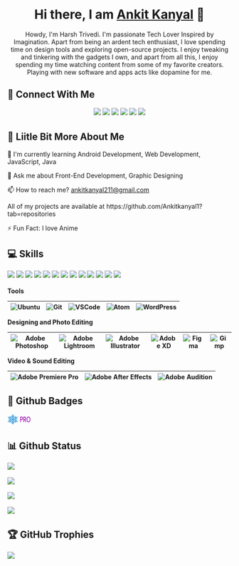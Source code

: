 # <h1 align="center"/> Hi there, I am [Ankit Kanyal](https://github.com/Ankitkanyal1) 👋
<!-- <img width="20%" src="https://i.imgur.com/u2WLlB8.gif" /> -->

<p align="center"/> Howdy, I'm Harsh Trivedi. I'm passionate Tech Lover Inspired by Imagination. Apart from being an ardent tech enthusiast, I love spending time on design tools and exploring open-source projects.  I enjoy tweaking and tinkering with the gadgets I own, and apart from all this, I enjoy spending my time watching content from some of my favorite creators.  Playing with new software and apps acts like dopamine for me.

## 👥 Connect With Me
<p align="center">
<a href="https://www.linkedin.com/in/ankit-kanyal-a3545a208/"><img src="https://img.shields.io/badge/linkedin-%230077B5.svg?style=for-the-badge&logo=linkedin&logoColor=white" style="margin-bottom: 4px;" height="30px" target="_blank"></a>
<a href="#"><img src="https://img.shields.io/badge/Twitter-%231DA1F2.svg?style=for-the-badge&logo=Twitter&logoColor=white" style="margin-bottom: 4px;" height="30px" target="_blank"></a>
<a href="#"><img src="https://img.shields.io/badge/Discord-%237289DA.svg?style=for-the-badge&logo=discord&logoColor=white" style="margin-bottom: 4px;" height="30px" target="_blank"></a>
<a href="#"><img src="https://img.shields.io/badge/Facebook-%231877F2.svg?style=for-the-badge&logo=Facebook&logoColor=white" style="margin-bottom: 4px;" height="30px" target="_blank"></a>
<a href="https://www.instagram.com/_ankit_kanyal/"><img src="https://img.shields.io/badge/Instagram-%23E4405F.svg?style=for-the-badge&logo=Instagram&logoColor=white" style="margin-bottom: 4px;" height="30px" target="_blank"></a>
<a href="#"><img src="https://img.shields.io/badge/YouTube-%23FF0000.svg?style=for-the-badge&logo=YouTube&logoColor=white" style="margin-bottom: 4px;" height="30px" target="_blank"></a>
<a href="#><img src="https://img.shields.io/badge/Reddit-FF4500?style=for-the-badge&logo=reddit&logoColor=white" style="margin-bottom: 4px;" height="30px" target="_blank"></a>
</p>

## 💫 Liitle Bit More About Me
<p>🌱 I'm currently learning Android Development, Web Development, JavaScript, Java</p>
<p>💬 Ask me about Front-End Development, Graphic Designing</p>
<p>📫 How to reach me? <a href="ankitkanyal211@.com">ankitkanyal211@gmail.com</a></p>
<p>All of my projects are available at <a href="https://github.com/Ankitkanyal1?tab=repositories"></a>https://github.com/Ankitkanyal1?tab=repositories</p>
<p>⚡ Fun Fact: I love Anime</p>

## 💻 Skills
<p>
<img src="https://img.shields.io/badge/c-%2300599C.svg?style=for-the-badge&logo=c&logoColor=white" style="margin-bottom: 4px;" height="30px">
<img src="https://img.shields.io/badge/javascript-%23323330.svg?style=for-the-badge&logo=javascript&logoColor=%23F7DF1E" style="margin-bottom: 4px;" height="30px">
<img src="https://img.shields.io/badge/html5-%23E34F26.svg?style=for-the-badge&logo=html5&logoColor=white" style="margin-bottom: 4px;" height="30px">
<img src="https://img.shields.io/badge/css3-%231572B6.svg?style=for-the-badge&logo=css3&logoColor=white" style="margin-bottom: 4px;" height="30px">
<img src="https://img.shields.io/badge/bootstrap-%23563D7C.svg?style=for-the-badge&logo=bootstrap&logoColor=white" style="margin-bottom: 4px;" height="30px">
<img src="https://img.shields.io/badge/react-%2320232a.svg?style=for-the-badge&logo=react&logoColor=%2361DAFB" style="margin-bottom: 4px;" height="30px">
<img src="https://img.shields.io/badge/tailwindcss-%2338B2AC.svg?style=for-the-badge&logo=tailwind-css&logoColor=white" style="margin-bottom: 4px;" height="30px">
<img src="https://img.shields.io/badge/bulma-cyan?style=for-the-badge&logo=bulma&logoColor=white" style="margin-bottom: 4px;" height="30px">
<img src="https://img.shields.io/badge/node.js-6DA55F?style=for-the-badge&logo=node.js&logoColor=white" style="margin-bottom: 4px;" height="30px">
<img src="https://img.shields.io/badge/express.js-%23404d59.svg?style=for-the-badge&logo=express&logoColor=%2361DAFB" style="margin-bottom: 4px;" height="30px">
<img src="https://img.shields.io/badge/git-%23F05033.svg?style=for-the-badge&logo=git&logoColor=white" style="margin-bottom: 4px;" height="30px">
<img src="https://img.shields.io/badge/-Arduino-00979D?style=for-the-badge&logo=Arduino&logoColor=white" style="margin-bottom: 4px;" height="30px">
<img src="https://img.shields.io/badge/Linux-FCC624?style=for-the-badge&logo=linux&logoColor=black" style="margin-bottom: 4px;" height="30px">
</p>


 **Tools**
 
<img alt="Ubuntu" width="30px" src="https://github.com/Ankitkanyal1/Ankitkanyal1/tree/main/icons/Ubuntu.svg"/>|<img alt="Git" width="30px" src="https://github.com/Ankitkanyal1/Ankitkanyal1/tree/main/icons/Git.svg"/>|<img alt="VSCode" width="30px" src="https://github.com/Ankitkanyal1/Ankitkanyal1/tree/main/icons/VSCode.svg"/>|<img alt="Atom" width="30px" src="https://github.com/Ankitkanyal1/Ankitkanyal1/tree/main/icons/Atom.svg"/>|<img alt="WordPress" width="30px" src="https://github.com/Ankitkanyal1/Ankitkanyal1/tree/main/icons/WP.svg"/>
 |--|--|--|--|--|
 
 **Designing and Photo Editing**
 
<img alt="Adobe Photoshop" width="30px" src="https://github.com/Ankitkanyal1/Ankitkanyal1/tree/main/icons/PS.svg"/>|<img alt="Adobe Lightroom" width="30px" src="https://github.com/Ankitkanyal1/Ankitkanyal1/tree/main/icons/LR.svg"/>|<img alt="Adobe Illustrator" width="30px" src="https://github.com/Ankitkanyal1/Ankitkanyal1/tree/main/icons/AI.svg"/>|<img alt="Adobe XD" width="30px" src="https://github.com/Ankitkanyal1/Ankitkanyal1/tree/main/icons/XD.svg"/>|<img alt="Figma" width="30px" src="https://github.com/Ankitkanyal1/Ankitkanyal1/tree/main/icons/Figma.svg"/>|<img alt="Gimp" width="30px" src="https://github.com/Ankitkanyal1/Ankitkanyal1/tree/main/icons/Gimp.svg"/>
 |--|--|--|--|--|--|

**Video & Sound Editing**

<img alt="Adobe Premiere Pro" width="30px" src="https://github.com/Ankitkanyal1/Ankitkanyal1/tree/main/icons/PremierePro.svg"/>|<img alt="Adobe After Effects" width="30px" src="https://github.com/Ankitkanyal1/Ankitkanyal1/tree/main/icons/AfterEffects.svg"/>|<img alt="Adobe Audition" width="30px" src="https://github.com/Ankitkanyal1/Ankitkanyal1/tree/main/icons/Audition.svg"/>
|--|--|--|

## 🌟 Github Badges
<p>
<img src="https://raw.githubusercontent.com/acervenky/animated-github-badges/master/assets/acbadge.gif" height="24px">
<img src="https://raw.githubusercontent.com/acervenky/animated-github-badges/master/assets/pro.gif" height="24px">
</p>


## 📊 Github Status

<p><img src="https://metrics.lecoq.io/Ankitkanyal1"><p>

<p><img src="https://activity-graph.herokuapp.com/graph?username=Ankitkanyal1"><p>

<p><img src="https://github-readme-stats.vercel.app/api?username=Ankitkanyal1&show_icons=true&theme=chartreuse-dark&include_all_commits=true&hide=issues"><p>

<p><img src="https://github-readme-streak-stats.herokuapp.com/?user=Ankitkanyal1"><p>

## 🏆 GitHub Trophies

<p><img src="https://github-profile-trophy.vercel.app/?username=Ankitkanyal1">
</p>
